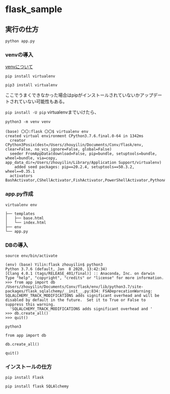 # flask_sample

## 実行の仕方
`python app.py`

### venvの導入
[venvについて](https://qiita.com/fiftystorm36/items/b2fd47cf32c7694adc2e)

`pip install virtualenv`

`pip3 install virtualenv`

ここでうまくできなかった場合はpipがインストールされていないかアップデートされていない可能性もある。

`pip install -U pip`
virtualenvまでいけたら、

`python3 -m venv venv`

```
(base) 〇〇:flask 〇〇$ virtualenv env
created virtual environment CPython3.7.6.final.0-64 in 1342ms
  creator CPython3Posix(dest=/Users/zhouyilin/Documents/Conv/flask/env, clear=False, no_vcs_ignore=False, global=False)
  seeder FromAppData(download=False, pip=bundle, setuptools=bundle, wheel=bundle, via=copy, app_data_dir=/Users/zhouyilin/Library/Application Support/virtualenv)
    added seed packages: pip==20.2.4, setuptools==50.3.2, wheel==0.35.1
  activators BashActivator,CShellActivator,FishActivator,PowerShellActivator,PythonActivator,XonshActivator
```

### app.py作成

  `virtualenv env`  
  
  ```
  ├── templates
│   ├── base.html
│   └── index.html
├── env
└── app.py
```

### DBの導入
`source env/bin/activate`

```
(env) (base) Yilin:flask zhouyilin$ python3
Python 3.7.6 (default, Jan  8 2020, 13:42:34) 
[Clang 4.0.1 (tags/RELEASE_401/final)] :: Anaconda, Inc. on darwin
Type "help", "copyright", "credits" or "license" for more information.
>>> from app import db
/Users/zhouyilin/Documents/Conv/flask/env/lib/python3.7/site-packages/flask_sqlalchemy/__init__.py:834: FSADeprecationWarning: SQLALCHEMY_TRACK_MODIFICATIONS adds significant overhead and will be disabled by default in the future.  Set it to True or False to suppress this warning.
  'SQLALCHEMY_TRACK_MODIFICATIONS adds significant overhead and '
>>> db.create_all()
>>> quit()
```

`python3`

`from app import db`

`db.create_all()`

`quit()`

### インストールの仕方

`pip install Flask`

`pip install flask SQLAlchemy`
